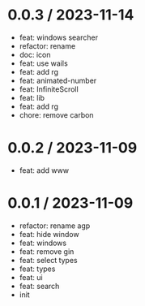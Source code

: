 
0.0.3 / 2023-11-14
==================

* feat: windows searcher
* refactor: rename
* doc: icon
* feat: use wails
* feat: add rg
* feat: animated-number
* feat: InfiniteScroll
* feat: lib
* feat: add rg
* chore: remove carbon

0.0.2 / 2023-11-09
==================

* feat: add www

0.0.1 / 2023-11-09
==================

* refactor: rename agp
* feat: hide window
* feat: windows
* feat: remove gin
* feat: select types
* feat: types
* feat: ui
* feat: search
* init

